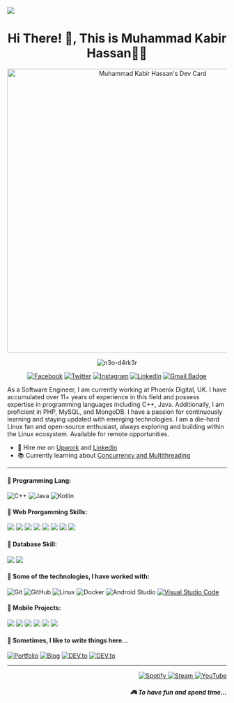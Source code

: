 [![](https://raw.githubusercontent.com/adamlston/admalston/master/profile_light.gif)]()<!-- If you want the template for my gif, email me! -->
<h1 align='center'>Hi There! 👋, This is Muhammad Kabir Hassan👩‍💻</h1>
<p align='center'><a href="https://app.daily.dev/n3od4rk3r"><img src="https://api.daily.dev/devcards/v2/gqcjrIKactUv2zcIgCdeJ.png?type=wide&r=c3f" width="652" alt="Muhammad Kabir Hassan's Dev Card"/></a></p>
<p align='center'>
 <img src="https://visitor-badge.laobi.icu/badge?page_id=page.id" alt="n3o-d4rk3r"/>
</p>


<p align='center'>
 <a href="https://www.facebook.com/ictd.kabir" target="_blank"><img src="https://img.shields.io/badge/Facebook-%231877F2.svg?&amp;style=flat-square&amp;logo=facebook&amp;logoColor=white" alt="Facebook"></a> <a href="https://twitter.com/ictd_kabir" target="_blank"><img src="https://img.shields.io/badge/twitter-%231DA1F2.svg?&amp;style=flat-square&amp;logo=linkedin&amp;logoColor=white" alt="Twitter"></a> <a href="https://www.instagram.com/ictd.kabir" target="_blank"><img src="https://img.shields.io/badge/Instagram-%23E4405F.svg?&amp;style=flat-square&amp;logo=instagram&amp;logoColor=white" alt="Instagram"></a> <a href="https://www.linkedin.com/in/ictd-kabir/" target="_blank"><img src="https://img.shields.io/badge/LinkedIn-%230077B5.svg?&amp;style=flat-square&amp;logo=linkedin&amp;logoColor=white" alt="LinkedIn"></a> <a href="mailto:ictd.kabir@gmail.com"><img src="https://img.shields.io/badge/-Gmail-c14438?style=flat-square&amp;logo=Gmail&amp;logoColor=white&amp;link=mailto:ictd.kabir@gmail.com" alt="Gmail Badge"></a>
</p>

As a Software Engineer, I am currently working at Phoenix Digital, UK. I have accumulated over 11+ years of experience in this field and possess expertise in programming languages including C++, Java. Additionally, I am proficient in PHP, MySQL, and MongoDB. I have a passion for continuously learning and staying updated with emerging technologies. I am a die-hard Linux fan and open-source enthusiast, always exploring and building within the Linux ecosystem. Available for remote opportunities.

- 🔭 Hire me on [Upwork](https://www.upwork.com/freelancers/~0195159b2d076dcbc4) and [Linkedin](https://www.linkedin.com/in/kabirpofficial/)
- 📚 Currently learning about [Concurrency and Multithreading]([https://www.upwork.com/freelancers/~0195159b2d076dcbc4](https://learn.microsoft.com/en-us/analysis-services/multidimensional-models/mdx/mdx-query-the-basic-query?view=asallproducts-allversions))
<hr>

<h4>💬 Programming Lang:</h4>

![C++](https://img.shields.io/badge/-C++-FF7F50?&logo=c%2b%2b&logoColor=white)
![Java](https://img.shields.io/badge/-Java-007396?&logo=Java-lang&logoColor=white)
![Kotlin](https://img.shields.io/badge/-Kotlin-9B59B6?&logo=Kotlin&logoColor=white)

<h4>💬 Web Prorgamming Skills:</h4>

![](https://img.shields.io/badge/-HTML5-E34F26?logo=html5&logoColor=white)
![](https://img.shields.io/badge/-CSS3-1572B6?logo=css3&logoColor=white)
![](https://img.shields.io/badge/-Bootstrap-563D7C?logo=bootstrap&logoColor=white)
![](https://img.shields.io/badge/-Tailwind-38B2AC?logo=tailwind-css&logoColor=white)
![](https://img.shields.io/badge/-Javascript-F7DF1E?logo=javascript&logoColor=black)
![](https://img.shields.io/badge/-jQuery-0769AD?logo=jquery&logoColor=white)
![](https://img.shields.io/badge/-Vue-4FC08D?logo=vue.js&logoColor=white)
![](https://img.shields.io/badge/-PHP-777BB4?logo=php&logoColor=white)

<h4>💬 Database Skill:</h4>

![](https://img.shields.io/badge/-MySQL-4479A1?logo=mysql&logoColor=white)
![](https://img.shields.io/badge/-SQLite-003B57?logo=sqlite&logoColor=white)

<h4>💬 Some of the technologies, I have worked with:</h4>

![Git](https://img.shields.io/badge/-Git-F05032?style=flat&logo=git&logoColor=FFFFFF)
![GitHub](https://img.shields.io/badge/-GitHub-181717?style=flat&logo=github&logoColor=FFFFFF)
![Linux](https://img.shields.io/badge/-Linux-FCC624?style=flat&logo=linux&logoColor=000000)
![Docker](https://img.shields.io/badge/-Docker-2496ED?style=flat&logo=docker&logoColor=FFFFFF)
![Android Studio](https://img.shields.io/badge/-Android_Studio-3DDC84?style=flat&logo=android-studio&logoColor=ffffff)
[![Visual Studio Code](https://img.shields.io/badge/-VSCode-007ACC?style=flat&logo=visual-studio-code&logoColor=FFFFFF)](https://github.com/microsoft/vscode)

<h4>💬 Mobile Projects:</h4>

[![](https://img.shields.io/badge/-🩸%20ABCKids-000)](https://github.com/n3o-d4rk3r/Application-Development-Projects/tree/master/Android%20Studio%20Projects/ABCKids)
[![](https://img.shields.io/badge/-🌊%20Pukki%20Fly-000)](https://github.com/n3o-d4rk3r/Application-Development-Projects/tree/master/Android%20Studio%20Projects/PukkiFly)
[![](https://img.shields.io/badge/-🗂%20QR%20Scanner%20-000)](https://github.com/n3o-d4rk3r/Application-Development-Projects/tree/master/Android%20Studio%20Projects/QRScanner) [![](https://img.shields.io/badge/-💉%20QuoteLOVE%20Pro-000)](https://github.com/n3o-d4rk3r/Application-Development-Projects/tree/master/Android%20Studio%20Projects/QuoteLOVE%20Pro) [![](https://img.shields.io/badge/-🛡%20SpeedMeter%20Pro-000)](https://github.com/n3o-d4rk3r/Application-Development-Projects/tree/master/Android%20Studio%20Projects/SpeeedMeterPro) [![](https://img.shields.io/badge/-🗂%20SUBian%20%20-000)](https://github.com/n3o-d4rk3r/Application-Development-Projects/tree/master/Android%20Studio%20Projects/SUBian)
 
<h4>💬 Sometimes, I like to write things here...</h4>
<a href="https://n3o-d4rk3r.github.io/" target="_blank"><img src="https://img.shields.io/badge/Portfolio-%23000000.svg?&amp;style=flat-square&amp;logo=steam&amp;logoColor=white" alt="Portfolio"></a>
<a href="https://aryankabir.blogspot.com/" target="_blank"><img src="https://img.shields.io/badge/-My%20Blog-%23000000?&amp;style=flat-square&amp;logo=steam&amp;logoColor=white" alt="Blog"></a>
<a href="https://dev.to/n3od4rk3r/" target="_blank"><img src="https://img.shields.io/badge/DEV-%230A0A0A.svg?&amp;style=flat-square&amp;logo=DEV.to&amp;logoColor=white" alt="DEV.to"></a>
<a href="https://medium.com/@n3od4rk3r/" target="_blank"><img src="https://img.shields.io/badge/Medium-%2312100E.svg?&amp;style=flat-square&amp;logo=Medium&amp;logoColor=white" alt="DEV.to"></a>

<hr>
<p align="right">
    <a href="https://open.spotify.com/playlist/2w8GYqYdH6ve3g0nGcJcgE?si=7bCl8yynR2Saz4VPR6mDXQ" target="_blank">
        <img src="https://img.shields.io/badge/Spotify-%231ED760.svg?&amp;style=flat-square&amp;logo=spotify&amp;logoColor=white" alt="Spotify">
    </a>
    <a href="steamcommunity.com/id/n3o-d4rk3r" target="_blank">
        <img src="https://img.shields.io/badge/Steam-%23000000.svg?&amp;style=flat-square&amp;logo=steam&amp;logoColor=white" alt="Steam">
    </a>
    <a href="https://www.youtube.com/@KabirsPlanet" target="_blank">
        <img src="https://img.shields.io/badge/YouTube-%23FF0000.svg?&amp;style=flat-square&amp;logo=youtube&amp;logoColor=white" alt="YouTube">
    </a>
    <h5 align="right">🎮 To have fun and spend time...</h5>
</p>


